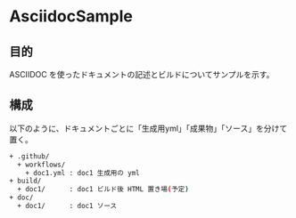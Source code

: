# AsciidocSample

## 目的

ASCIIDOC を使ったドキュメントの記述とビルドについてサンプルを示す。

## 構成

以下のように、ドキュメントごとに「生成用yml」「成果物」「ソース」を分けて置く。

```sh
+ .github/
  + workflows/
    + doc1.yml : doc1 生成用の yml
+ build/
  + doc1/      : doc1 ビルド後 HTML 置き場(予定)
+ doc/
  + doc1/      : doc1 ソース
```
